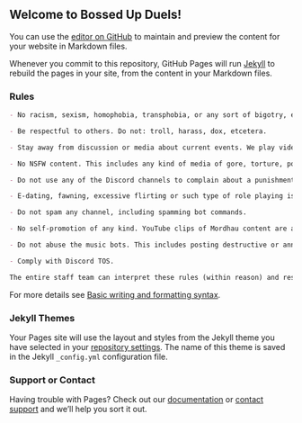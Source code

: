 ## Welcome to Bossed Up Duels!

You can use the [editor on GitHub](https://github.com/hackerdaddie/bossedup_motd/edit/main/README.md) to maintain and preview the content for your website in Markdown files.

Whenever you commit to this repository, GitHub Pages will run [Jekyll](https://jekyllrb.com/) to rebuild the pages in your site, from the content in your Markdown files.

### Rules

```markdown
- No racism, sexism, homophobia, transphobia, or any sort of bigotry, even if it is a joke. You will be punished without warning.

- Be respectful to others. Do not: troll, harass, dox, etcetera.

- Stay away from discussion or media about current events. We play video games to distract us from the real world, it has no place here. Content that either directly spotlights current events, or content that merely references political events will be removed with no warning, and more punishments could follow alongside the removal. 

- No NSFW content. This includes any kind of media of gore, torture, porn, crash videos, etcetera. Basically, don't post anything you wouldn't want your boss (or your mother) catch you watching.

- Do not use any of the Discord channels to complain about a punishment you received. You can go to #tickets to create a ticket and solve the issue there.

- E-dating, fawning, excessive flirting or such type of role playing is not allowed, period.

- Do not spam any channel, including spamming bot commands.

- No self-promotion of any kind. YouTube clips of Mordhau content are acceptable in #mordhau-clips-and-vids, but can not be posted for the purpose of profit - promoting things such as other discords, events, etcetera will be removed with no warning. (Pro-tip, read the channel description if you’re unsure)

- Do not abuse the music bots. This includes posting destructive or annoying audio, spamming commands, etcetera.

- Comply with Discord TOS.

The entire staff team can interpret these rules (within reason) and respond how they see fit. Something that is questionable, but not explicitly written in the rules, is still subject to punishment - with staff having the final say on everything.
```

For more details see [Basic writing and formatting syntax](https://docs.github.com/en/github/writing-on-github/getting-started-with-writing-and-formatting-on-github/basic-writing-and-formatting-syntax).

### Jekyll Themes

Your Pages site will use the layout and styles from the Jekyll theme you have selected in your [repository settings](https://github.com/hackerdaddie/bossedup_motd/settings/pages). The name of this theme is saved in the Jekyll `_config.yml` configuration file.

### Support or Contact

Having trouble with Pages? Check out our [documentation](https://docs.github.com/categories/github-pages-basics/) or [contact support](https://support.github.com/contact) and we’ll help you sort it out.
